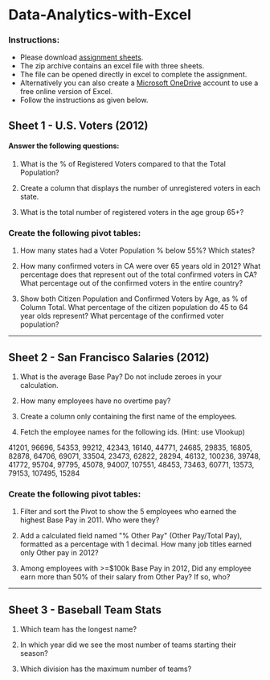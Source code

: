 # Data-Analytics-with-Excel
### Instructions:

- Please download [assignment sheets](Excel_assignment.xlsx?raw=true).
- The zip archive contains an excel file with three sheets.
- The file can be opened directly in excel to complete the assignment.
- Alternatively you can also create a [Microsoft OneDrive](https://www.microsoft.com/en-in/microsoft-365/onedrive/online-cloud-storage) account to use a free online version of Excel.
- Follow the instructions as given below.


## Sheet 1 - U.S. Voters (2012)

#### Answer the following questions:

1. What is the % of Registered Voters compared to that the Total Population?

2. Create a column that displays the number of unregistered voters in each state.

3. What is the total number of registered voters in the age group 65+?

### Create the following pivot tables:

1. How many states had a Voter Population % below 55%? Which states?

2. How many confirmed voters in CA were over 65 years old in 2012? What percentage does that represent out of the total confirmed voters in CA? What percentage out of the confirmed voters in the entire country?

3. Show both Citizen Population and Confirmed Voters by Age, as % of Column Total. What percentage of the citizen population do 45 to 64 year olds represent? What percentage of the confirmed voter population?

---

## Sheet 2 - San Francisco Salaries (2012)

1. What is the average Base Pay? Do not include zeroes in your calculation.

2. How many employees have no overtime pay?

3. Create a column only containing the first name of the employees.

4. Fetch the employee names for the following ids. (Hint: use Vlookup)

41201, 96696, 54353, 99212, 42343, 16140, 44771, 24685, 29835, 16805, 82878, 64706, 69071, 33504, 23473, 62822, 28294, 46132, 100236, 39748, 41772, 95704, 97795, 45078, 94007, 107551, 48453, 73463, 60771, 13573, 79153, 107495, 15284

### Create the following pivot tables:

1. Filter and sort the Pivot to show the 5 employees who earned the highest Base Pay in 2011. Who were they?

2. Add a calculated field named "% Other Pay" (Other Pay/Total Pay), formatted as a percentage with 1 decimal. How many job titles earned only Other pay in 2012?

3. Among employees with >=$100k Base Pay in 2012, Did any employee earn more than 50% of their salary from Other Pay? If so, who?

---

## Sheet 3 - Baseball Team Stats

1. Which team has the longest name?

2. In which year did we see the most number of teams starting their season?

3. Which division has the maximum number of teams?

